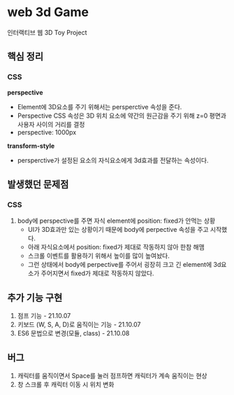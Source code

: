 # web 3d Game
인터랙티브 웹 3D Toy Project

## 핵심 정리

### CSS
**perspective**
- Element에 3D요소를 주기 위해서는 persperctive 속성을 준다.
- Perspective CSS 속성은 3D 위치 요소에 약간의 원근감을 주기 위해 z=0 평면과 사용자 사이의 거리를 결정
- perspective: 1000px

**transform-style**
- persperctive가 설정된 요소의 자식요소에게 3d효과를 전달하는 속성이다.

## 발생했던 문제점

### CSS
1. body에 perspective를 주면 자식 element에 position: fixed가 안먹는 상황
    - UI가 3D효과만 있는 상황이기 때문에 body에 perpective 속성을 주고 시작했다.
    - 아래 자식요소에서 position: fixed가 제대로 작동하지 않아 한참 해맴
    - 스크롤 이벤트를 활용하기 위해서 높이를 많이 높여놨다.
    - 그런 상태에서 body에 perpective를 주어서 굉장히 크고 긴 element에 3d요소가 주어지면서 fixed가 제대로 작동하지 않았다.
 
## 추가 기능 구현
1. 점프 기능 - 21.10.07
2. 키보드 (W, S, A, D)로 움직이는 기능 - 21.10.07
3. ES6 문법으로 변경(모듈, class) - 21.10.08

## 버그
1. 캐릭터를 움직이면서 Space를 눌러 점프하면 캐릭터가 계속 움직이는 현상
2. 창 스크롤 후 캐릭터 이동 시 위치 변화
